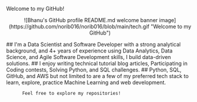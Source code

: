 Welcome to my GitHub!
<p align="center">
![Bhanu's GitHub profile README.md welcome banner image](https://github.com/norib016/norib016/blob/main/tech.gif "Welcome to my GitHub")
</p>
## I'm a Data Scientist and Software Developer with a strong analytical background, and 4+ years of experience using Data Analytics, Data Science, and Agile Software Development skills, I build data-driven solutions.
## I enjoy writing technical tutorial blog articles, Participating in Coding contests, Solving Python, and SQL challenges. 
## Python, SQL, GitHub, and AWS but not limited to are a few of my preferred tech stack to learn, explore, practice Machine Learning and web development. 

          Feel free to explore my repositories! 
